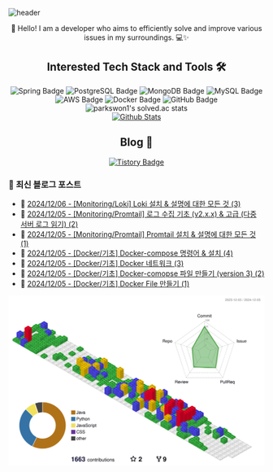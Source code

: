 ![header](https://capsule-render.vercel.app/api?type=waving&color=gradient&height=250&fontSize=40&fontAlignY=40&animation=fadeIn&text=Server%20down%3F%20Must%20be%20cosmic%20rays%20☄️)

<div align="center">
  👋 Hello! I am a developer who aims to efficiently solve and improve various issues in my surroundings. 💻✨
</div>

## <div align="center">Interested Tech Stack and Tools 🛠️</div>

<div align="center">
  <img src="https://img.shields.io/badge/Spring-6DB33F?style=flat&logo=Spring&logoColor=white" alt="Spring Badge"/>
  <img src="https://img.shields.io/badge/PostgreSQL-336791?style=flat&logo=PostgreSQL&logoColor=white" alt="PostgreSQL Badge"/>
  <img src="https://img.shields.io/badge/MongoDB-47A248?style=flat&logo=MongoDB&logoColor=white" alt="MongoDB Badge"/>
  <img src="https://img.shields.io/badge/MySQL-4479A1?style=flat&logo=MySQL&logoColor=white" alt="MySQL Badge"/>
  <img src="https://img.shields.io/badge/AWS-232F3E?style=flat&logo=Amazon-AWS&logoColor=white" alt="AWS Badge"/>
  <img src="https://img.shields.io/badge/Docker-2496ED?style=flat&logo=Docker&logoColor=white" alt="Docker Badge"/>
  <img src="https://img.shields.io/badge/GitHub-181717?style=flat&logo=GitHub&logoColor=white" alt="GitHub Badge"/>
</div>

<div align="center">
  <img src="https://github-readme-solvedac.hyp3rflow.vercel.app/api/?handle=parkswon1" alt="parkswon1's solved.ac stats"/>
</div>

<div align="center">
  <a href="https://www.codenary.co.kr/user-profile/detail/%EB%B0%95%EC%84%9D%EC%9B%90?github_ride=true&utm_source=github">
    <img src="https://www.codenary.co.kr/widget/github/api?username=%EB%B0%95%EC%84%9D%EC%9B%90" alt="Github Stats">
  </a>
</div>

## <div align="center">Blog 🌱</div>
<div align="center">
  <a href="https://naturecancoding.tistory.com/">
    <img src="https://img.shields.io/badge/Tistory-000000?style=flat&logo=tistory&logoColor=white" alt="Tistory Badge"/>
  </a>
</div>

<!-- START_CUSTOM_SECTION -->

<!-- START_CUSTOM_SECTION -->
### 📝 최신 블로그 포스트

- 📰 [2024/12/06 - [Monitoring/Loki] Loki 설치 &amp; 설명에 대한 모든 것 (3)](https://naturecancoding.tistory.com/140)
- 📰 [2024/12/05 - [Monitoring/Promtail] 로그 수집 기초 (v2.x.x) &amp; 고급 (다중 서버 로그 읽기) (2)](https://naturecancoding.tistory.com/139)
- 📰 [2024/12/05 - [Monitoring/Promtail] Promtail 설치 &amp; 설명에 대한 모든 것 (1)](https://naturecancoding.tistory.com/138)
- 📰 [2024/12/05 - [Docker/기초] Docker-compose 명령어 &amp; 설치 (4)](https://naturecancoding.tistory.com/137)
- 📰 [2024/12/05 - [Docker/기초] Docker 네트워크 (3)](https://naturecancoding.tistory.com/136)
- 📰 [2024/12/05 - [Docker/기초] Docker-comopse 파일 만들기 (version 3) (2)](https://naturecancoding.tistory.com/135)
- 📰 [2024/12/05 - [Docker/기초] Docker File 만들기 (1)](https://naturecancoding.tistory.com/134)

<!-- END_CUSTOM_SECTION -->
<!-- END_CUSTOM_SECTION -->

<!-- 3D 잔디 -->
![3D 잔디](./profile-3d-contrib/profile-gitblock.svg)
